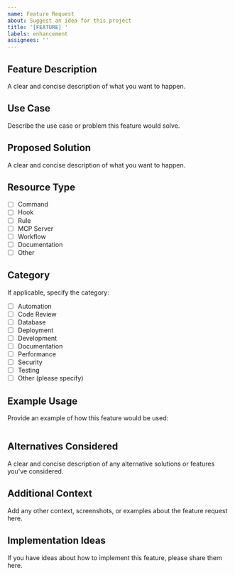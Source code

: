 ```yaml
---
name: Feature Request
about: Suggest an idea for this project
title: '[FEATURE] '
labels: enhancement
assignees: ''
---
```


## Feature Description

A clear and concise description of what you want to happen.

## Use Case

Describe the use case or problem this feature would solve.

## Proposed Solution

A clear and concise description of what you want to happen.

## Resource Type

- [ ] Command
- [ ] Hook
- [ ] Rule
- [ ] MCP Server
- [ ] Workflow
- [ ] Documentation
- [ ] Other

## Category

If applicable, specify the category:
- [ ] Automation
- [ ] Code Review
- [ ] Database
- [ ] Deployment
- [ ] Development
- [ ] Documentation
- [ ] Performance
- [ ] Security
- [ ] Testing
- [ ] Other (please specify)

## Example Usage

Provide an example of how this feature would be used:

```bash


```

## Alternatives Considered

A clear and concise description of any alternative solutions or features you've considered.

## Additional Context

Add any other context, screenshots, or examples about the feature request here.

## Implementation Ideas

If you have ideas about how to implement this feature, please share them here.

